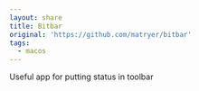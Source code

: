 ```yaml
---
layout: share
title: Bitbar
original: 'https://github.com/matryer/bitbar'
tags:
  - macos
---
```


Useful app for putting status in toolbar
